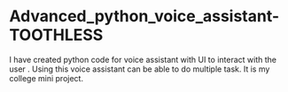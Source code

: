 # Advanced_python_voice_assistant-TOOTHLESS
I have created python code for voice assistant with UI to interact with the user  . Using this voice assistant can be able to do multiple task. 
It is my college mini project.
